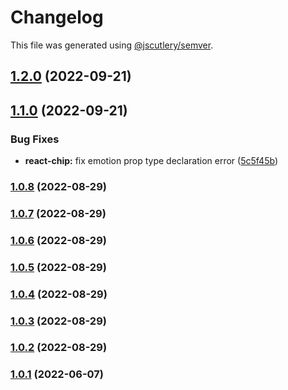 # Changelog

This file was generated using [@jscutlery/semver](https://github.com/jscutlery/semver).

## [1.2.0](https://gitlab.migoinc.com/migotv/paintbox/compare/react-chip@1.1.0...react-chip@1.2.0) (2022-09-21)

## [1.1.0](https://gitlab.migoinc.com/migotv/paintbox/compare/react-chip@1.0.8...react-chip@1.1.0) (2022-09-21)


### Bug Fixes

* **react-chip:** fix emotion prop type declaration error ([5c5f45b](https://gitlab.migoinc.com/migotv/paintbox/commit/5c5f45becb414f7e7580cbc123e6e7325f930c1d))

### [1.0.8](https://gitlab.migoinc.com/migotv/paintbox/compare/react-chip@1.0.7...react-chip@1.0.8) (2022-08-29)

### [1.0.7](https://gitlab.migoinc.com/migotv/paintbox/compare/react-chip@1.0.6...react-chip@1.0.7) (2022-08-29)

### [1.0.6](https://gitlab.migoinc.com/migotv/paintbox/compare/react-chip@1.0.5...react-chip@1.0.6) (2022-08-29)

### [1.0.5](https://gitlab.migoinc.com/migotv/paintbox/compare/react-chip@1.0.4...react-chip@1.0.5) (2022-08-29)

### [1.0.4](https://gitlab.migoinc.com/migotv/paintbox/compare/react-chip@1.0.3...react-chip@1.0.4) (2022-08-29)

### [1.0.3](https://gitlab.migoinc.com/migotv/paintbox/compare/react-chip@1.0.2...react-chip@1.0.3) (2022-08-29)

### [1.0.2](https://gitlab.migoinc.com/migotv/paintbox/compare/react-chip@1.0.1...react-chip@1.0.2) (2022-08-29)

### [1.0.1](https://gitlab.migoinc.com/migotv/paintbox/compare/react-chip@1.0.0...react-chip@1.0.1) (2022-06-07)
